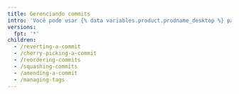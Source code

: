 ```yaml
---
title: Gerenciando commits
intro: 'Você pode usar {% data variables.product.prodname_desktop %} para corrigir, selecionar, reordenar, reverter e fazer combinação por squash de commits.'
versions:
  fpt: '*'
children:
  - /reverting-a-commit
  - /cherry-picking-a-commit
  - /reordering-commits
  - /squashing-commits
  - /amending-a-commit
  - /managing-tags
---
```


